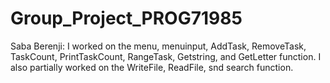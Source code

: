 # Group_Project_PROG71985


Saba Berenji:
I worked on the menu, menuinput, AddTask,  RemoveTask, TaskCount, PrintTaskCount, RangeTask, Getstring, and GetLetter function. 
I also partially worked on the WriteFile, ReadFile, snd search function.


